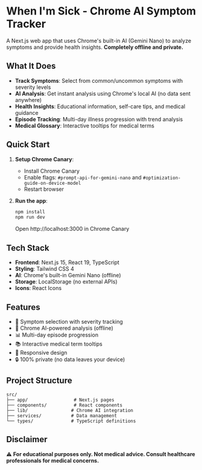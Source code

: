 # When I'm Sick - Chrome AI Symptom Tracker

A Next.js web app that uses Chrome's built-in AI (Gemini Nano) to analyze symptoms and provide health insights. **Completely offline and private.**

## What It Does

- **Track Symptoms**: Select from common/uncommon symptoms with severity levels
- **AI Analysis**: Get instant analysis using Chrome's local AI (no data sent anywhere)
- **Health Insights**: Educational information, self-care tips, and medical guidance
- **Episode Tracking**: Multi-day illness progression with trend analysis
- **Medical Glossary**: Interactive tooltips for medical terms

## Quick Start

1. **Setup Chrome Canary**:
   - Install Chrome Canary
   - Enable flags: `#prompt-api-for-gemini-nano` and `#optimization-guide-on-device-model`
   - Restart browser

2. **Run the app**:
   ```bash
   npm install
   npm run dev
   ```
   Open http://localhost:3000 in Chrome Canary

## Tech Stack

- **Frontend**: Next.js 15, React 19, TypeScript
- **Styling**: Tailwind CSS 4
- **AI**: Chrome's built-in Gemini Nano (offline)
- **Storage**: LocalStorage (no external APIs)
- **Icons**: React Icons

## Features

- 🏥 Symptom selection with severity tracking
- 🤖 Chrome AI-powered analysis (offline)
- 📊 Multi-day episode progression
- 📚 Interactive medical term tooltips
- 📱 Responsive design
- 🔒 100% private (no data leaves your device)

## Project Structure

```
src/
├── app/                 # Next.js pages
├── components/          # React components
├── lib/                # Chrome AI integration
├── services/           # Data management
└── types/              # TypeScript definitions
```

## Disclaimer

⚠️ **For educational purposes only. Not medical advice. Consult healthcare professionals for medical concerns.**